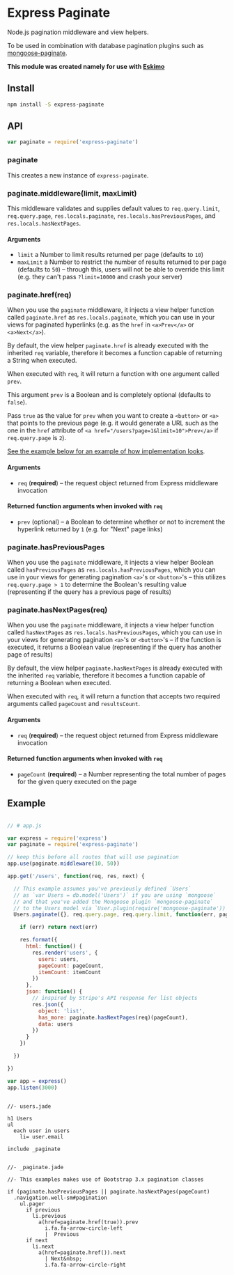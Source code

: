 
# Express Paginate

Node.js pagination middleware and view helpers.

To be used in combination with database pagination plugins such as [mongoose-paginate](https://github.com/edwardhotchkiss/mongoose-paginate).

**This module was created namely for use with [Eskimo](http://eskimo.io)**



## Install

```bash
npm install -S express-paginate
```



## API

```js
var paginate = require('express-paginate')
```

### paginate

This creates a new instance of `express-paginate`.


### paginate.middleware(limit, maxLimit)

This middleware validates and supplies default values to `req.query.limit`, `req.query.page`, `res.locals.paginate`, `res.locals.hasPreviousPages`, and `res.locals.hasNextPages`.

#### Arguments

* `limit` a Number to limit results returned per page (defaults to `10`)
* `maxLimit` a Number to restrict the number of results returned to per page (defaults to `50`) &ndash; through this, users will not be able to override this limit (e.g. they can't pass `?limit=10000` and crash your server)


### paginate.href(req)

When you use the `paginate` middleware, it injects a view helper function called `paginate.href` as `res.locals.paginate`, which you can use in your views for paginated hyperlinks (e.g. as the `href` in `<a>Prev</a>` or `<a>Next</a>`).

By default, the view helper `paginate.href` is already executed with the inherited `req` variable, therefore it becomes a function capable of returning a String when executed.

When executed with `req`, it will return a function with one argument called `prev`.

This argument `prev` is a Boolean and is completely optional (defaults to `false`).

Pass `true` as the value for `prev` when you want to create a `<button>` or `<a>` that points to the previous page (e.g. it would generate a URL such as the one in the `href` attribute of `<a href="/users?page=1&limit=10">Prev</a>` if `req.query.page` is `2`).

[See the example below for an example of how implementation looks](#example).

#### Arguments

* `req` (**required**) &ndash; the request object returned from Express middleware invocation

#### Returned function arguments when invoked with `req`

* `prev` (optional) &ndash; a Boolean to determine whether or not to increment the hyperlink returned by `1` (e.g. for "Next" page links)


### paginate.hasPreviousPages

When you use the `paginate` middleware, it injects a view helper Boolean called `hasPreviousPages` as `res.locals.hasPreviousPages`, which you can use in your views for generating pagination `<a>`'s or `<button>`'s &ndash; this utilizes `req.query.page > 1` to determine the Boolean's resulting value (representing if the query has a previous page of results)


### paginate.hasNextPages(req)

When you use the `paginate` middleware, it injects a view helper function called `hasNextPages` as `res.locals.hasPreviousPages`, which you can use in your views for generating pagination `<a>`'s or `<button>`'s &ndash; if the function is executed, it returns a Boolean value (representing if the query has another page of results)

By default, the view helper `paginate.hasNextPages` is already executed with the inherited `req` variable, therefore it becomes a function capable of returning a Boolean when executed.

When executed with `req`, it will return a function that accepts two required arguments called `pageCount` and `resultsCount`.

#### Arguments

* `req` (**required**) &ndash; the request object returned from Express middleware invocation

#### Returned function arguments when invoked with `req`

* `pageCount` (**required**) &ndash; a Number representing the total number of pages for the given query executed on the page



## Example

```js

// # app.js

var express = require('express')
var paginate = require('express-paginate')

// keep this before all routes that will use pagination
app.use(paginate.middleware(10, 50))

app.get('/users', function(req, res, next) {

  // This example assumes you've previously defined `Users`
  // as `var Users = db.model('Users')` if you are using `mongoose`
  // and that you've added the Mongoose plugin `mongoose-paginate`
  // to the Users model via `User.plugin(require('mongoose-paginate'))`
  Users.paginate({}, req.query.page, req.query.limit, function(err, pageCount, users, itemCount) {

    if (err) return next(err)

    res.format({
      html: function() {
        res.render('users', {
          users: users,
          pageCount: pageCount,
          itemCount: itemCount
        })
      },
      json: function() {
        // inspired by Stripe's API response for list objects
        res.json({
          object: 'list',
          has_more: paginate.hasNextPages(req)(pageCount),
          data: users
        })
      }
    })

  })

})

var app = express()
app.listen(3000)
```

```jade

//- users.jade

h1 Users
ul
  each user in users
    li= user.email

include _paginate
```

```jade

//- _paginate.jade

//- This examples makes use of Bootstrap 3.x pagination classes

if (paginate.hasPreviousPages || paginate.hasNextPages(pageCount)
  .navigation.well-sm#pagination
    ul.pager
      if previous
        li.previous
          a(href=paginate.href(true)).prev
            i.fa.fa-arrow-circle-left
            |  Previous
      if next
        li.next
          a(href=paginate.href()).next
            | Next&nbsp;
            i.fa.fa-arrow-circle-right

```


